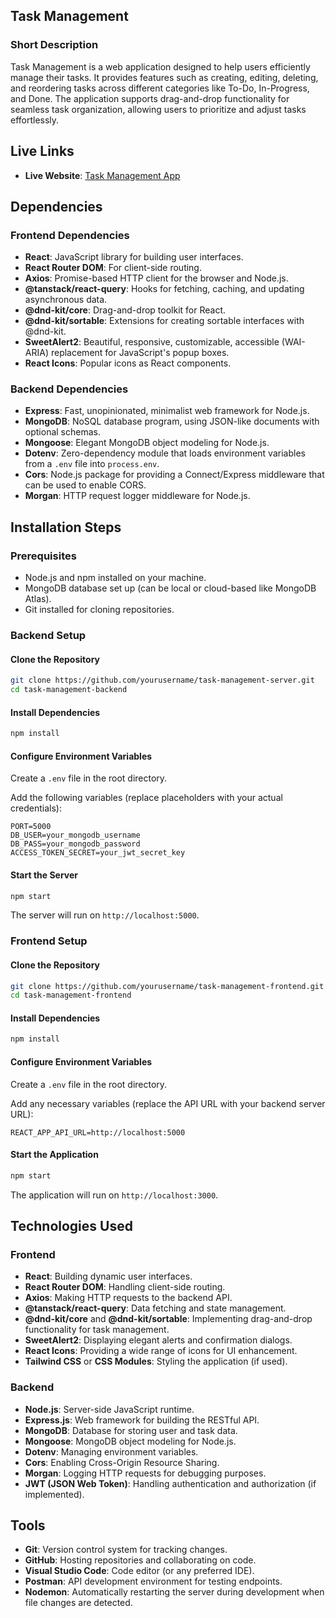 ## Task Management

### Short Description

Task Management is a web application designed to help users efficiently manage their tasks. It provides features such as creating, editing, deleting, and reordering tasks across different categories like To-Do, In-Progress, and Done. The application supports drag-and-drop functionality for seamless task organization, allowing users to prioritize and adjust tasks effortlessly.

## Live Links

- **Live Website**: [Task Management App](https://task-management-fdbe6.web.app/)

## Dependencies

### Frontend Dependencies

- **React**: JavaScript library for building user interfaces.
- **React Router DOM**: For client-side routing.
- **Axios**: Promise-based HTTP client for the browser and Node.js.
- **@tanstack/react-query**: Hooks for fetching, caching, and updating asynchronous data.
- **@dnd-kit/core**: Drag-and-drop toolkit for React.
- **@dnd-kit/sortable**: Extensions for creating sortable interfaces with @dnd-kit.
- **SweetAlert2**: Beautiful, responsive, customizable, accessible (WAI-ARIA) replacement for JavaScript's popup boxes.
- **React Icons**: Popular icons as React components.

### Backend Dependencies

- **Express**: Fast, unopinionated, minimalist web framework for Node.js.
- **MongoDB**: NoSQL database program, using JSON-like documents with optional schemas.
- **Mongoose**: Elegant MongoDB object modeling for Node.js.
- **Dotenv**: Zero-dependency module that loads environment variables from a `.env` file into `process.env`.
- **Cors**: Node.js package for providing a Connect/Express middleware that can be used to enable CORS.
- **Morgan**: HTTP request logger middleware for Node.js.

## Installation Steps

### Prerequisites

- Node.js and npm installed on your machine.
- MongoDB database set up (can be local or cloud-based like MongoDB Atlas).
- Git installed for cloning repositories.

### Backend Setup

#### Clone the Repository

```bash
git clone https://github.com/yourusername/task-management-server.git
cd task-management-backend
```

#### Install Dependencies

```bash
npm install
```

#### Configure Environment Variables

Create a `.env` file in the root directory.

Add the following variables (replace placeholders with your actual credentials):

```env
PORT=5000
DB_USER=your_mongodb_username
DB_PASS=your_mongodb_password
ACCESS_TOKEN_SECRET=your_jwt_secret_key
```

#### Start the Server

```bash
npm start
```

The server will run on `http://localhost:5000`.

### Frontend Setup

#### Clone the Repository

```bash
git clone https://github.com/yourusername/task-management-frontend.git
cd task-management-frontend
```

#### Install Dependencies

```bash
npm install
```

#### Configure Environment Variables

Create a `.env` file in the root directory.

Add any necessary variables (replace the API URL with your backend server URL):

```env
REACT_APP_API_URL=http://localhost:5000
```

#### Start the Application

```bash
npm start
```

The application will run on `http://localhost:3000`.

## Technologies Used

### Frontend

- **React**: Building dynamic user interfaces.
- **React Router DOM**: Handling client-side routing.
- **Axios**: Making HTTP requests to the backend API.
- **@tanstack/react-query**: Data fetching and state management.
- **@dnd-kit/core** and **@dnd-kit/sortable**: Implementing drag-and-drop functionality for task management.
- **SweetAlert2**: Displaying elegant alerts and confirmation dialogs.
- **React Icons**: Providing a wide range of icons for UI enhancement.
- **Tailwind CSS** or **CSS Modules**: Styling the application (if used).

### Backend

- **Node.js**: Server-side JavaScript runtime.
- **Express.js**: Web framework for building the RESTful API.
- **MongoDB**: Database for storing user and task data.
- **Mongoose**: MongoDB object modeling for Node.js.
- **Dotenv**: Managing environment variables.
- **Cors**: Enabling Cross-Origin Resource Sharing.
- **Morgan**: Logging HTTP requests for debugging purposes.
- **JWT (JSON Web Token)**: Handling authentication and authorization (if implemented).

## Tools

- **Git**: Version control system for tracking changes.
- **GitHub**: Hosting repositories and collaborating on code.
- **Visual Studio Code**: Code editor (or any preferred IDE).
- **Postman**: API development environment for testing endpoints.
- **Nodemon**: Automatically restarting the server during development when file changes are detected.
